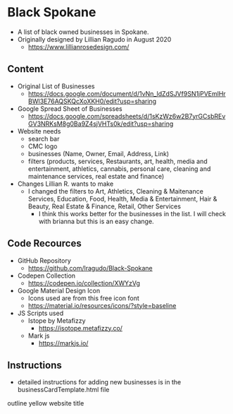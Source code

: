 # Black Spokane
* A list of black owned businesses in Spokane.
* Originally designed by Lillian Ragudo in August 2020
    * https://www.lillianrosedesign.com/ 

## Content
* Original List of Businesses 
    * https://docs.google.com/document/d/1vNn_ldZdSJVf9SN1jPVEmlHrBWl3E76AQSKQcXoXKH0/edit?usp=sharing
* Google Spread Sheet of Businesses
    * https://docs.google.com/spreadsheets/d/1sKzWz6w2B7yrGCsbREvGV3NRKsM8g0Ba9Z4sjVHTs0k/edit?usp=sharing
* Website needs
    * search bar
    * CMC logo
    * businesses (Name, Owner, Email, Address, Link)
    * filters (products, services, Restaurants, art, health, media and entertainment, athletics, cannabis, personal care, cleaning and maintenance services, real estate and finance)
* Changes Lillian R. wants to make
    * I changed the filters to Art, Athletics, Cleaning & Maitenance Services, Education, Food, Health, Media & Entertainment, Hair & Beauty, Real Estate & Finance, Retail, Other Services
        * I think this works better for the businesses in the list. I will check with brianna but this is an easy change.

## Code Recources
* GitHub Repository
    * https://github.com/lragudo/Black-Spokane 
* Codepen Collection
    * https://codepen.io/collection/XWYzVg
* Google Material Design Icon
    * Icons used are from this free icon font
    * https://material.io/resources/icons/?style=baseline
* JS Scripts used
    * Istope by Metafizzy
        * https://isotope.metafizzy.co/
    * Mark js
        * https://markjs.io/

## Instructions
* detailed instructions for adding new businesses is in the businessCardTemplate.html file


outline
yellow
website title